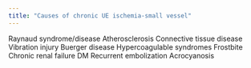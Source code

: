 ```yaml
---
title: "Causes of chronic UE ischemia-small vessel"
---
```

Raynaud syndrome/disease
Atherosclerosis
Connective tissue disease
Vibration injury
Buerger disease
Hypercoagulable syndromes
Frostbite
Chronic renal failure
DM
Recurrent embolization
Acrocyanosis

